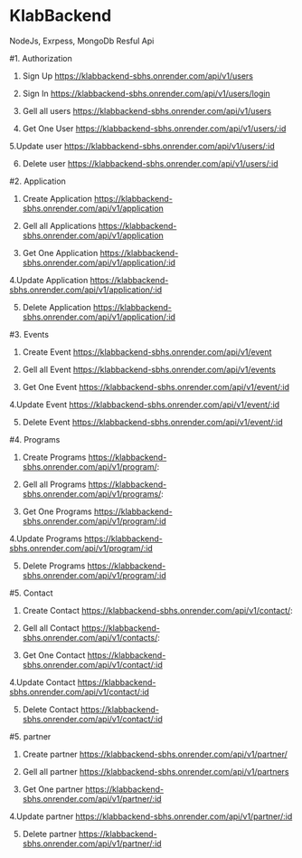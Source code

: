 # KlabBackend
NodeJs, Exrpess, MongoDb Resful Api


#1. Authorization

1. Sign Up
    https://klabbackend-sbhs.onrender.com/api/v1/users


2. Sign In
    https://klabbackend-sbhs.onrender.com/api/v1/users/login


3. Gell all users
    https://klabbackend-sbhs.onrender.com/api/v1/users


4. Get One User
    https://klabbackend-sbhs.onrender.com/api/v1/users/:id


5.Update user
    https://klabbackend-sbhs.onrender.com/api/v1/users/:id


6. Delete user
    https://klabbackend-sbhs.onrender.com/api/v1/users/:id
    
#2. Application

1. Create Application
    https://klabbackend-sbhs.onrender.com/api/v1/application


2. Gell all Applications
    https://klabbackend-sbhs.onrender.com/api/v1/application


3. Get One Application
    https://klabbackend-sbhs.onrender.com/api/v1/application/:id


4.Update Application
    https://klabbackend-sbhs.onrender.com/api/v1/application/:id


5. Delete Application
    https://klabbackend-sbhs.onrender.com/api/v1/application/:id

#3. Events 

1. Create Event
    https://klabbackend-sbhs.onrender.com/api/v1/event


2. Gell all Event
    https://klabbackend-sbhs.onrender.com/api/v1/events


3. Get One Event
    https://klabbackend-sbhs.onrender.com/api/v1/event/:id


4.Update Event
    https://klabbackend-sbhs.onrender.com/api/v1/event/:id


5. Delete Event
    https://klabbackend-sbhs.onrender.com/api/v1/event/:id

#4. Programs 

1. Create Programs
    https://klabbackend-sbhs.onrender.com/api/v1/program/:


2. Gell all Programs
    https://klabbackend-sbhs.onrender.com/api/v1/programs/:


3. Get One Programs
    https://klabbackend-sbhs.onrender.com/api/v1/program/:id


4.Update Programs
    https://klabbackend-sbhs.onrender.com/api/v1/program/:id


5. Delete Programs
    https://klabbackend-sbhs.onrender.com/api/v1/program/:id

#5. Contact 

1. Create Contact
    https://klabbackend-sbhs.onrender.com/api/v1/contact/:


2. Gell all Contact
    https://klabbackend-sbhs.onrender.com/api/v1/contacts/:


3. Get One Contact
    https://klabbackend-sbhs.onrender.com/api/v1/contact/:id


4.Update Contact
    https://klabbackend-sbhs.onrender.com/api/v1/contact/:id


5. Delete Contact
    https://klabbackend-sbhs.onrender.com/api/v1/contact/:id

#5. partner 

1. Create partner
    https://klabbackend-sbhs.onrender.com/api/v1/partner/


2. Gell all partner
    https://klabbackend-sbhs.onrender.com/api/v1/partners


3. Get One partner
    https://klabbackend-sbhs.onrender.com/api/v1/partner/:id


4.Update partner
    https://klabbackend-sbhs.onrender.com/api/v1/partner/:id


5. Delete partner
    https://klabbackend-sbhs.onrender.com/api/v1/partner/:id